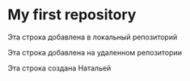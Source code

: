 # My first repository

Эта строка добавлена в локальный репозиторий

Эта строка добавлена на удаленном репозитории
 

 Эта строка создана Натальей